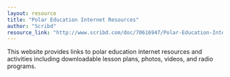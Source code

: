 ```yaml
---
layout: resource
title: "Polar Education Internet Resources"
author: "Scribd"
resource_link: "http://www.scribd.com/doc/70616947/Polar-Education-Internet-Resources"
---
```


This website provides links to polar education internet resources and activities including downloadable lesson plans, photos, videos, and radio programs.
